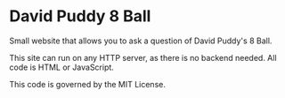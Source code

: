 # David Puddy 8 Ball
Small website that allows you to ask a question of David Puddy's 8 Ball.

This site can run on any HTTP server, as there is no backend needed.  All code is HTML or JavaScript.

This code is governed by the MIT License.
